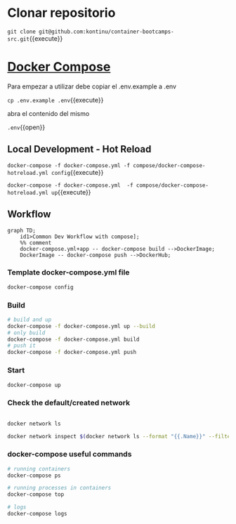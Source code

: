 # Clonar repositorio

`git clone git@github.com:kontinu/container-bootcamps-src.git`{{execute}}


# [Docker Compose](https://docs.docker.com/compose/)


Para empezar a utilizar debe copiar el .env.example a .env

`cp .env.example .env`{{execute}}

abra el contenido del mismo

`.env`{{open}}

## Local Development - Hot Reload

`docker-compose -f docker-compose.yml -f compose/docker-compose-hotreload.yml config`{{execute}}


`docker-compose -f docker-compose.yml  -f compose/docker-compose-hotreload.yml up`{{execute}}

## Workflow

```mermaid
graph TD;
    id1>Common Dev Workflow with compose];
    %% comment
    docker-compose.yml+app -- docker-compose build -->DockerImage;
    DockerImage -- docker-compose push -->DockerHub;
```


### Template docker-compose.yml file

```bash
docker-compose config
```

### Build
```bash
# build and up
docker-compose -f docker-compose.yml up --build
# only build
docker-compose -f docker-compose.yml build
# push it
docker-compose -f docker-compose.yml push
```

### Start
```bash
docker-compose up
```

### Check the default/created network

```bash

docker network ls

docker network inspect $(docker network ls --format "{{.Name}}" --filter name=compose)
```


### docker-compose useful commands

```bash
# running containers
docker-compose ps

# running processes in containers
docker-compose top

# logs
docker-compose logs

```

